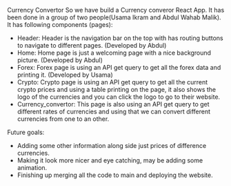 Currency Convertor
So we have build a Currency converor React App. It has been done in a group of two people(Usama Ikram and Abdul Wahab Malik).
It has following components (pages):
- Header: Header is the navigation bar on the top with has routing buttons to navigate to different pages. (Developed by Abdul)
- Home: Home page is just a welcoming page with a nice background picture. (Developed by Abdul)
- Forex: Forex page is using an API get query to get all the forex data and printing it. (Developed by Usama)
- Crypto: Crypto page is using an API get query to get all the current crypto prices and using a table printing on the page, it also shows the logo of the currencies and you can click the logo to go to their website.
- Currency_convertor: This page is also using an API get query to get different rates of currencies and using that we can convert different currencies from one to an other.


Future goals:
- Adding some other information along side just prices of difference currencies.
- Making it look more nicer and eye catching, may be adding some animation.
- Finishing up merging all the code to main and deploying the website.
